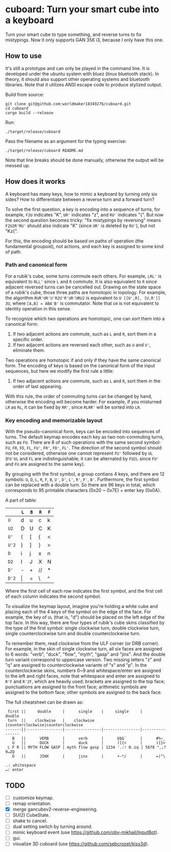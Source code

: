 # cuboard: Turn your smart cube into a keyboard

Turn your smart cube to type something, and reverse turns to fix mistypings. Now it only
supports GAN 356 i3, because I only have this one.

## How to use
It's still a prototype and can only be played in the command line. It is developed under
the ubuntu system with bluez (linux bluetooth stack). In theory, it should also support
other operating systems and bluetooth libraries. Note that it utilizes ANSI escape code to
produce stylized output.

Build from source:

```
git clone git@github.com:worldmaker18349276/cuboard.git
cd cuboard
cargo build --release
```

Run:

```
./target/release/cuboard
```

Pass the filename as an argument for the typing exercise:

```
./target/release/cuboard README.md
```

Note that line breaks should be done manually, otherwise the output will be messed up.

## How does it works
A keyboard has many keys, how to mimic a keyboard by turning only six sides? How to
differentiate between a reverse turn and a forward turn?

To solve the first question, a key is encoding into a sequence of turns, for example,
`F2U` indicates "K", `UR'` indicates "z", and `RU'` indicates "{". But now the second
question becomes tricky: "fix mistypings by reversing" means `F2U2R'RU'` should also
indicate "K" (since `UR'` is deleted by `RU'`), but not "Kz{". 

For this, the encoding should be based on paths of operation (the fundamental groupoid),
not actions, and each key is assigned to some kind of path.

### Path and canonical form
For a rubik's cube, some turns commute each others. For example, `LRL'` is equivalent to
`RLL'` since `L` and `R` commute. It is also equivalent to `R` since adjacent reversed
turns can be cancelled out. Drawing on the state space of a rubik's cube, those three
paths are homotopic in topology. For example, the algorithm `RUR'UR'U'R2U'R'UR'URU2` is
equivalent to `U [[U',R], [U,R']] 3U`, where `[A,B] = ABA'B'` is commutator. Note that
`U4` is not equivalent to identity operation in this sense.

To recognize which two operations are homotopic, one can _sort_ them into a canonical
form:

1. If two adjacent actions are commute, such as `L` and `R`, sort them in a specific
   order.
2. If two adjacent actions are reversed each other, such as `U` and `U'`, eliminate them.

Two operations are homotopic if and only if they have the same canonical form. The
encoding of keys is based on the canonical form of the input sequences, but here we modify
the first rule a little:

1. If two adjacent actions are commute, such as `L` and `R`, sort them in the order of
   last appearing.

With this rule, the order of commuting turns can be changed by hand, otherwise the
encoding will become harder. For example, if you misturned `LR` as `RL`, it can be fixed
by `RR'`, since `RLRR'` will be sorted into `LR`.

### Key encoding and memorizable layout
With the pseudo-canonical form, keys can be encoded into sequences of turns. The default
keymap encodes each key as two non-commuting turns, such as `FU`. There are 8 of such
operations with the same second symbol: `FU`, `FR`, `FD`, `FL`, `FU'`, `FR'`, `FD'`,
`FL'`. The direction of the second symbol should not be considered, otherwise one cannot
represent `FU'` followed by `UL` (`FU'UL` and `FL` are indistinguishable; it can be
alternated by `FU2L` since `FU'` and `FU` are assigned to the same key).

By grouping with the first symbol, a group contians 4 keys, and there are 12 symbols:
`U`, `D`, `L`, `R`, `F`, `B`, `U'`, `D'`, `L'`, `R'`, `F'`, `B'`. Furthermore, the first
symbol can be replaced with a double turn. So there are 96 keys in total, which
corresponds to 95 printable characters (0x20 ~ 0x7E) + enter key (0x0A).

A part of table:

|       | `L` | `B` | `R` | `F` |
| ----- | --- | --- | --- | --- |
| `U`   | d   | u   | c   | k   |
| `U2`  | D   | U   | C   | K   |
| `U'`  | (   | \[  | {   | <   |
| `U'2` | )   | ]   | }   | >   |
| `D`   | i   | j   | x   | n   |
| `D2`  | I   | J   | X   | N   |
| `D'`  | -   | +   | //  | *   |
| `D'2` | \|  | =   | \\  | ^   |

Where the first cell of each row indicates the first symbol, and the first cell of each
column indicates the second symbol.

To visualize the keymap layout, imagine you're holding a white cube and placing each of
the 4 keys of the symbol on the edge of the face. For example, the key of `UL` (that is,
"d") should be placed on the left edge of the top face. In this way, there are four types
of rubik's cube skins classified by the type of the first symbol: single clockwise turn,
double clockwise turn, single counterclockwise turn and double counterclockwise turn.

To remember them, read clockwise from the ULF corner (or DRB corner). For example, in the
skin of single clockwise turn, all six faces are assigned to 6 words: "verb", "duck",
"flow", "myth", "gasp" and "jinx". And the double turn variant correspond to uppercase
version. Two missing letters "z" and "q" are assigned to counterclockwise variants of "s"
and "p". In the counterclockwise skins, numbers 0~9 and whitespace/enter are assigned to
the left and right faces, note that whitespace and enter are assigned to `R'F` and `R'2F`,
which are heavily used; brackets are assigned to the top face; punctuations are assigned
to the front face; arithmetic symbols are assigned to the bottom face; other symbols are
assigned to the back face.

The full cheatsheet can be drawn as:

```
 first ||     double     |      single    |     single     |     double
 turn  ||    clockwise   |    clockwise   |counterclockwise|counterclockwise
-------||----------------|----------------|----------------|----------------
   B   ||      VERB      |      verb      |      @$&`      |      #%~_
   U   ||      DUCK      |      duck      |      ([{<      |      )]}>
 L F R || MYTH FLOW GASP | myth flow gasp | 1234 '.:! 0⌴zq | 5678 ",;? 9↵ZQ
   D   ||      JINX      |      jinx      |      +-*/      |      =|^\

⌴: whitespace
↵: enter
```

## TODO
- [ ] customize keymap.
- [ ] remap orientation.
- [x] merge gancubev2-reverse-engineering.
- [ ] SU(2) CubeState.
- [ ] shake to cancel.
- [ ] dual setting switch by turning around.
- [ ] mimic keyboard event (use https://github.com/obv-mikhail/InputBot).
- [ ] gui.
- [ ] visualize 3D cuboard (use https://github.com/sebcrozet/kiss3d).
